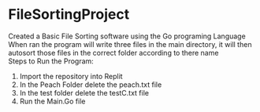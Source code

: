 # FileSortingProject
Created a Basic File Sorting software using the Go programing Language  
When ran the program will write three files in the main directory, it will then autosort those files in the correct folder according to there name  
Steps to Run the Program: 
 1. Import the repository into Replit 
 2. In the Peach Folder delete the peach.txt file 
 3. In the test folder delete the testC.txt file 
 4. Run the Main.Go file  
 
